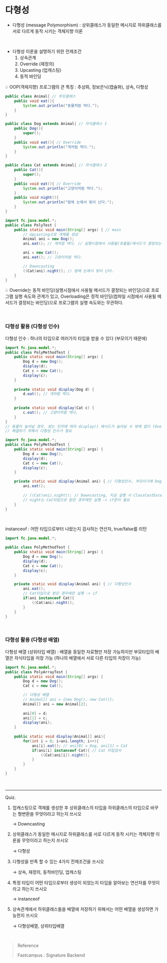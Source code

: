 # 다형성

- 다형성 (message Polymorphism) : 상위클래스가 동일한 메시지로 하위클래스를 서로 다르게 동작 시키는 객체지향 이론

<br/>

- 다형성 이론을 설명하기 위한 전제조건
  1. 상속관계
  2. Override (재정의)
  3. Upcasting (업캐스팅)
  4. 동적 바인딩

:bulb: OOP(객체지향) 프로그램의 큰 특징 : 추상화, 정보은닉(캡슐화), 상속, 다형성

```java
public class Animal{ // 부모클래스
    public void eat(){
        System.out.println("동물처럼 먹다.");
    }
}
```

```java
public class Dog extends Animal{ // 자식클래스 1
    public Dog(){
        super();
    }
	public void eat(){ // Override
		System.out.println("개처럼 먹다.");
	}
}
```

```java
public class Cat extends Animal{ // 자식클래스 2
    public Cat(){
        super();
    }
	public void eat(){ // Override
		System.out.println("고양이처럼 먹다.");
	}
    public void night(){
        System.out.println("밤에 눈에서 빛이 난다.");
    }
}
```

```java
import fc.java.model.*;
public class PolyTest {
    public static void main(String[] args) { // main
        // Upcasting으로 객체를 생성
        Animal ani = new Dog();
        ani.eat(); // 개처럼 먹다. // 실행시점에서 사용될(호출될)메서드가 결정되는 바인딩 (동적 바인딩)

        ani = new Cat();
        ani.eat(); // 고양이처럼 먹다.

        // Downcasting
        ((Cat)ani).night(); // 밤에 눈에서 빛이 난다.
    }
}
```

:bulb: Override는 동적 바인딩(실행시점에서 사용될 메서드가 결정되는 바인딩)으로 프로그램 실행 속도와 관계가 있고, Overloading은 정적 바인딩(컴파일 시점에서 사용될 메서드가 결정되는 바인딩)으로 프로그램의 실행 속도와는 무관하다.

<br/>

### 다형성 활용 (다형성 인수)

다형성 인수 : 하나의 타입으로 여러가지 타입을 받을 수 있다 (부모이기 때문에)

```java
import fc.java.model.*;
public class PolyMethodTest {
    public static void main(String[] args) {
        Dog d = new Dog();
        display(d);
        Cat c = new Cat();
        display(c);
    }
    
    private static void display(Dog d) {
        d.eat(); // 개처럼 먹다.
    }
    
    private static void display(Cat c) {
        c.eat(); // 고양이처럼 먹다.
    }
}
// 동물이 늘어날 경우, 받는 인자에 따라 display() 메서드가 늘어날 수 밖에 없다 (Overloading)
// 해결하기 위해서 다형성 인수가 필요
```

```java
import fc.java.model.*;
public class PolyMethodTest {
    public static void main(String[] args) {
        Dog d = new Dog();
        display(d);
        Cat c = new Cat();
        display(c);
    }

    private static void display(Animal ani) { // 다형성인수, 부모이기에 Dog와 Cat의 타입을 받을 수 있다.
        ani.eat();
        
        // ((Cat)ani).night(); // Downcasting, 지금 실행 시 ClassCastException 에러 발생, Dog는 받을 수 없다.
        // night는 Cat타입으로 받은 경우에만 실행 -> if문이 필요
    }
}
```

<br/>

instanceof : 어떤 타입으로부터 나왔는지 검사하는 연산자, true/false를 리턴

```java
import fc.java.model.*;

public class PolyMethodTest {
    public static void main(String[] args) {
        Dog d = new Dog();
        display(d);
        Cat c = new Cat();
        display(c);
    }

    private static void display(Animal ani) { // 다형성인수
        ani.eat();
        // Cat타입으로 받은 경우에만 실행 -> if
        if(ani instanceof Cat){
            ((Cat)ani).night();
        }
    }
}
```

<br/>

### 다형성 활용 (다형성 배열)

다형성 배열 (상위타입 배열) : 배열을 동일한 자료형만 저장 가능하지만 부모타입의 배열은 자식타입을 저장 가능 (하나의 배열에서 서로 다른 타입의 저장이 가능)

```java
import fc.java.model.*;
public class PolyArrayTest {
    public static void main(String[] args) {
        Dog d = new Dog();
        Cat c = new Cat();

        // 다형성 배열
        // Animal[] ani = {new Dog(), new Cat()};
        Animal[] ani = new Animal[2];
        
        ani[0] = d;
        ani[1] = c;
        display(ani);
    }
    
    public static void display(Animal[] ani){
        for(int i = 0; i<ani.length; i++){
            ani[i].eat(); // ani[0] = Dog, ani[1] = Cat
            if(ani[i] instanceof Cat){ // Cat 타입검사
                ((Cat)ani[i]).night();
            }
        }
    }
}
```

<br/>

----

Quiz.

1. 업캐스팅으로 객체를 생성한 후 상위클래스의 타입을 하위클래스의 타입으로 바꾸는 형변환을 무엇이라고 하는지 쓰시오

   → Downcasting

2. 상위클래스가 동일한 메시지로 하위클래스를 서로 다르게 동작 시키는 객체지향 이론을 무엇이라고 하는지 쓰시오

   → 다형성

3. 다형성을 만족 할 수 있는 4가지 전제조건을 쓰시오

   → 상속, 재정의, 동적바인딩, 업캐스팅

4. 특정 타입이 어떤 타입으로부터 생성이 되었는지 타입을 알아보는 연산자를 무엇이라고 하는지 쓰시오

   → instanceof

5. 상속관계에서 하위클래스들을 배열에 저장하기 위해서는 어떤 배열을 생성하면 가능한지 쓰시오

   → 다형성배열, 상위타입배열

<br/>

> Reference
>
> Fastcampus : Signature Backend